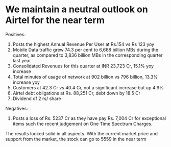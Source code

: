 # We maintain a neutral outlook on Airtel for the near term 
Positives:
1. Posts the highest Annual Revenue Per User at Rs.154 vs Rs 123 yoy
2. Mobile Data traffic grew 74.3 per cent to 6,688 billion MBs during the quarter, as compared to 3,836 billion MBs in the corresponding quarter last year
3. Consolidated Revenues for this quarter at INR 23,723 Cr, 15.1% yoy increase
4. Total minutes of usage of network at 902 billion vs 796 billion,   13.3% increase yoy
5. Customers at 42.3 Cr vs 40.4 Cr, not a significant increase but up 4.9%
6. Airtel debt obligations at Rs. 88,251 Cr, debt down by 18.5 Cr
7. Dividend of 2 rs/ share

Negatives:
1. Posts a loss of Rs. 5237 Cr as they have pay Rs. 7,004 Cr for exceptional items such the recent judgement on One Time Spectrum Charges. 

The results looked solid in all aspects. With the current market price and support from the market, the stock can go to 5559 in the near term
